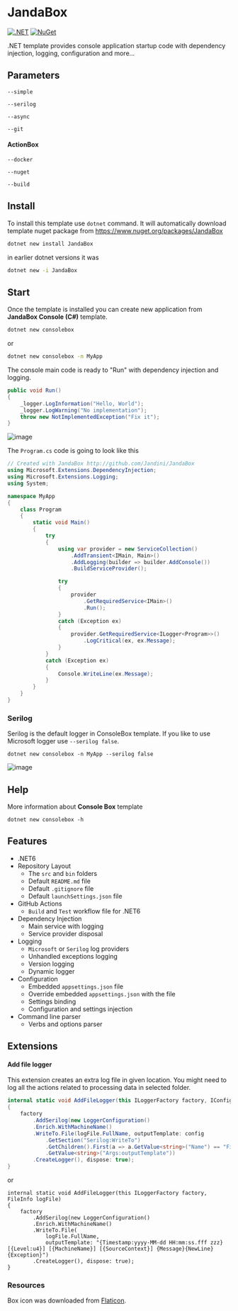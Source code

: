 # JandaBox

[![.NET](https://github.com/Jandini/JandaBox/actions/workflows/build.yml/badge.svg)](https://github.com/Jandini/JandaBox/actions/workflows/build.yml)
[![NuGet](https://github.com/Jandini/JandaBox/actions/workflows/nuget.yml/badge.svg)](https://github.com/Jandini/JandaBox/actions/workflows/nuget.yml)

.NET template provides console application startup code with dependency injection, logging, configuration and more...



## Parameters

`--simple`

`--serilog`

`--async`

`--git`



#### ActionBox

`--docker`

`--nuget`

`--build`





## Install

To install this template use `dotnet` command. It will automatically download template nuget package from https://www.nuget.org/packages/JandaBox

```bash
dotnet new install JandaBox
```

in earlier dotnet versions it was 
```bash
dotnet new -i JandaBox
```



## Start

Once the template is installed you can create new application from **JandaBox Console (C#)** template. 

```bash
dotnet new consolebox 
```

or 

```bash
dotnet new consolebox -n MyApp
```

The console main code is ready to "Run" with dependency injection and logging.

```c#
public void Run()
{
    _logger.LogInformation("Hello, World");
    _logger.LogWarning("No implementation");
    throw new NotImplementedException("Fix it");
}
```

![image](https://user-images.githubusercontent.com/19593367/152032611-382ae24e-23f2-4117-ae6b-cdf358ac3e00.png)

The `Program.cs` code is going to look like this

```C#
// Created with JandaBox http://github.com/Jandini/JandaBox
using Microsoft.Extensions.DependencyInjection;
using Microsoft.Extensions.Logging;
using System;

namespace MyApp
{
    class Program
    {
        static void Main()
        {
            try
            {
                using var provider = new ServiceCollection()
                    .AddTransient<IMain, Main>()
                    .AddLogging(builder => builder.AddConsole())
                    .BuildServiceProvider();

                try
                {
                    provider
                        .GetRequiredService<IMain>()
                        .Run();
                }
                catch (Exception ex)
                {
                    provider.GetRequiredService<ILogger<Program>>()
                        .LogCritical(ex, ex.Message);
                }
            }
            catch (Exception ex)
            {
                Console.WriteLine(ex.Message);
            }
        }
    }
}
```

### Serilog

Serilog is the default logger in ConsoleBox template. If you like to use Microsoft logger use `--serilog false`.

```
dotnet new consolebox -n MyApp --serilog false
```

![image](https://user-images.githubusercontent.com/19593367/152033659-27d21c1a-293e-4e97-8282-2747f07f804f.png)




## Help

More information about **Console Box** template 

```
dotnet new consolebox -h  
```





## Features

* .NET6
* Repository Layout
  * The `src` and `bin` folders 
  * Default `README.md` file 
  * Default `.gitignore` file
  * Default `launchSettings.json` file
* GitHub Actions
  * `Build` and `Test` workflow file for .NET6
* Dependency Injection
  * Main service with logging
  * Service provider disposal
* Logging
  * `Microsoft` or `Serilog` log providers  
  * Unhandled exceptions logging
  * Version logging
  * Dynamic logger
* Configuration
  * Embedded `appsettings.json`  file
  * Override embedded `appsettings.json` with the file
  * Settings binding
  * Configuration and settings injection
* Command line parser
  * Verbs and options parser








## Extensions

#### Add file logger

This extension creates an extra log file in given location. You might need to log all the actions related to processing data in selected folder. 

```c#
internal static void AddFileLogger(this ILoggerFactory factory, IConfiguration config, FileInfo logFile)
{        
    factory
        .AddSerilog(new LoggerConfiguration()
        .Enrich.WithMachineName()
        .WriteTo.File(logFile.FullName, outputTemplate: config
            .GetSection("Serilog:WriteTo")
            .GetChildren().First(a => a.GetValue<string>("Name") == "File")
            .GetValue<string>("Args:outputTemplate"))
        .CreateLogger(), dispose: true);
}
```

or

```
internal static void AddFileLogger(this ILoggerFactory factory, FileInfo logFile)
{        
    factory
        .AddSerilog(new LoggerConfiguration()
        .Enrich.WithMachineName()
        .WriteTo.File(
            logFile.FullName, 
            outputTemplate: "{Timestamp:yyyy-MM-dd HH:mm:ss.fff zzz} [{Level:u4}] [{MachineName}] [{SourceContext}] {Message}{NewLine}{Exception}")
        .CreateLogger(), dispose: true);
}
```





### Resources

Box icon was downloaded from [Flaticon](https://www.flaticon.com/free-icon/open-box_869027?term=box&related_id=869027).


